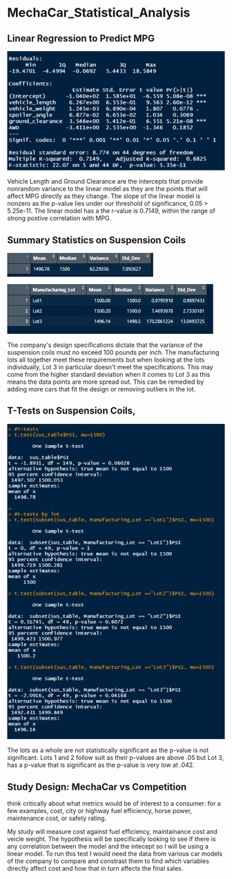 # MechaCar_Statistical_Analysis

## Linear Regression to Predict MPG

 ![](ss/mpglm.PNG)
 
Vehicle Length and Ground Clearance are the intercepts that provide nonrandom variance to the linear model as they are the points that will affect MPG directly as they change. The slope of the linear model is nonzero as the p-value lies under our threshold of significance, 0.05 > 5.25e-11. The linear model has a the r-value is 0.7149, within the range of strong postive correlation with MPG.

## Summary Statistics on Suspension Coils

 ![](ss/sussum.PNG)
 
 ![](ss/lotsum.PNG)

The company's design specifications dictate that the variance of the suspension coils must no exceed 100 pounds per inch. The manufacturing lots all together meet these requirements but when looking at the lots individually, Lot 3 in particular doesn't meet the specifications. This may come from the higher standard deviation when it comes to Lot 3 as this means the data points are more spread out. This can be remedied by adding more cars that fit the design or removing outliers in the lot.

## T-Tests on Suspension Coils,

 ![](ss/ttest.PNG)

The lots as a whole are not statistically significant as the p-value is not significant. Lots 1 and 2 follow suit as their p-values are above .05 but Lot 3, has a p-value that is significant as the p-value is very low at .042.

## Study Design: MechaCar vs Competition

think critically about what metrics would be of interest to a consumer: for a few examples, cost, city or highway fuel efficiency, horse power, maintenance cost, or safety rating. 

My study will measure cost against fuel efficiency, maintainance cost and veicle weight. The hypothesis will be specifically looking to see if there is any correlation between the model and the intecept so I will be using a linear model. To run this test I would need the data from various car models of the company to compare and constrast them to find which variables directly affect cost and how that in turn affects the final sales.
